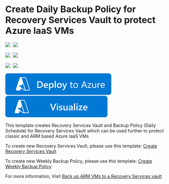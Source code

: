 # Create Daily Backup Policy for Recovery Services Vault to protect Azure IaaS VMs

<IMG SRC="https://azurequickstartsservice.blob.core.windows.net/badges/101-recovery-services-daily-backup-policy-create/PublicLastTestDate.svg" />&nbsp;
<IMG SRC="https://azurequickstartsservice.blob.core.windows.net/badges/101-recovery-services-daily-backup-policy-create/PublicDeployment.svg" />&nbsp;

<IMG SRC="https://azurequickstartsservice.blob.core.windows.net/badges/101-recovery-services-daily-backup-policy-create/FairfaxLastTestDate.svg" />&nbsp;
<IMG SRC="https://azurequickstartsservice.blob.core.windows.net/badges/101-recovery-services-daily-backup-policy-create/FairfaxDeployment.svg" />&nbsp;

<IMG SRC="https://azurequickstartsservice.blob.core.windows.net/badges/101-recovery-services-daily-backup-policy-create/BestPracticeResult.svg" />&nbsp;
<IMG SRC="https://azurequickstartsservice.blob.core.windows.net/badges/101-recovery-services-daily-backup-policy-create/CredScanResult.svg" />&nbsp;

<a href="https://portal.azure.com/#create/Microsoft.Template/uri/https%3A%2F%2Fraw.githubusercontent.com%2FAzure%2Fazure-quickstart-templates%2Fmaster%2F101-recovery-services-daily-backup-policy-create%2Fazuredeploy.json" target="_blank">
    <img src="https://raw.githubusercontent.com/Azure/azure-quickstart-templates/master/1-CONTRIBUTION-GUIDE/images/deploytoazure.svg"/>
</a>
<a href="http://armviz.io/#/?load=https%3A%2F%2Fraw.githubusercontent.com%2FAzure%2Fazure-quickstart-templates%2Fmaster%2F101-recovery-services-daily-backup-policy-create%2Fazuredeploy.json" target="_blank">
    <img src="https://raw.githubusercontent.com/Azure/azure-quickstart-templates/master/1-CONTRIBUTION-GUIDE/images/visualizebutton.svg"/>
</a>

This template creates Recovery Services Vault and Backup Policy (Daily Schedule) for Recovery Services Vault which can be used further to protect classic and ARM based Azure IaaS VMs

To create new Recovery Services Vault, please use this template: [Create Recovery Services Vault](https://github.com/Azure/azure-quickstart-templates/tree/master/101-recovery-services-vault-create)

To create new Weekly Backup Policy, please use this template: [Create Weekly Backup Policy](https://github.com/Azure/azure-quickstart-templates/tree/master/101-recovery-services-weekly-backup-policy-create)

For more information, Visit [Back up ARM VMs to a Recovery Services vault](https://azure.microsoft.com/en-us/documentation/articles/backup-azure-vms-first-look-arm/)

